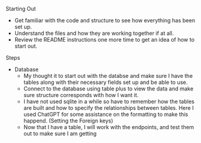 Starting Out

- Get familiar with the code and structure to see how everything has been set up.
- Understand the files and how they are working together if at all.
- Review the README instructions one more time to get an idea of how to start out.

Steps

- Database
  - My thought it to start out with the databse and make sure I have the tables along with their necessary fields set up and be able to use.
  - Connect to the database using table plus to view the data and make sure structure corresponds with how I want it.
  - I have not used sqlite in a while so have to remember how the tables are built and how to specify the relationships between tables. Here I used ChatGPT for some assistance on the formatting to make this happend. (Setting the Foreign keys)
  - Now that I have a table, I will work with the endpoints, and test them out to make sure I am getting
